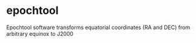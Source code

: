 epochtool
=========

Epochtool software transforms equatorial coordinates (RA and DEC) from arbitrary equinox to J2000
